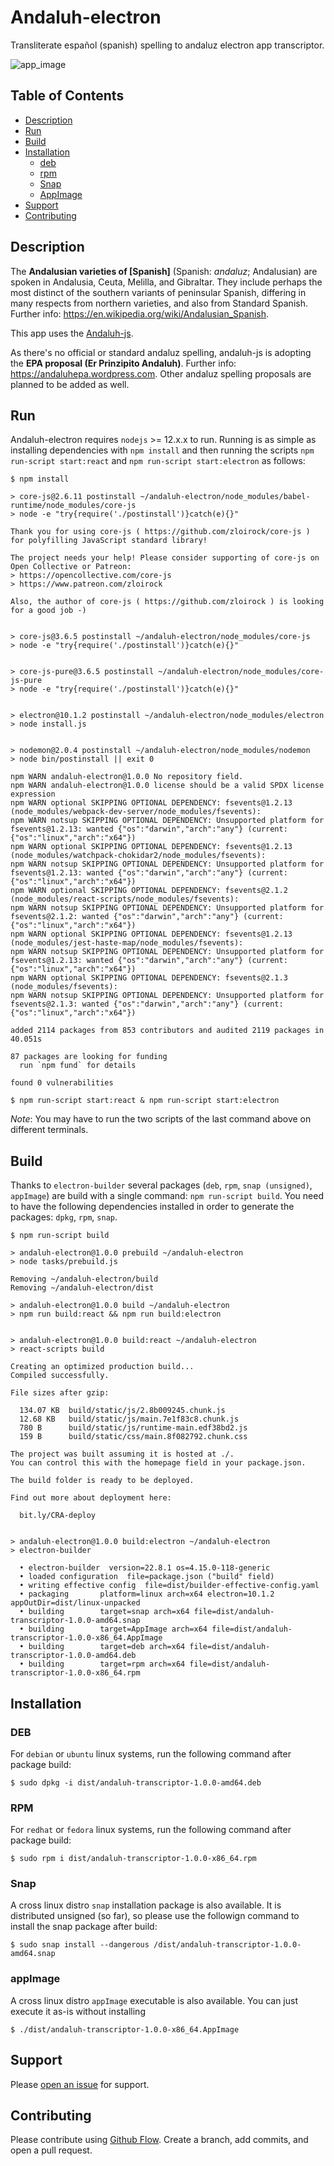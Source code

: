 # Andaluh-electron

Transliterate español (spanish) spelling to andaluz electron app transcriptor.

![app_image](https://user-images.githubusercontent.com/30650412/93900411-a3972480-fcf5-11ea-83ed-600805a35ba9.png)

## Table of Contents

- [Description](#description)
- [Run](#run)
- [Build](#build)
- [Installation](#installation)
  - [deb](#deb)
  - [rpm](#rpm)
  - [Snap](#snap)
  - [AppImage](#appimage)
- [Support](#support)
- [Contributing](#contributing)

## Description

The **Andalusian varieties of [Spanish]** (Spanish: *andaluz*; Andalusian) are spoken in Andalusia, Ceuta, Melilla, and Gibraltar. They include perhaps the most distinct of the southern variants of peninsular Spanish, differing in many respects from northern varieties, and also from Standard Spanish. Further info: https://en.wikipedia.org/wiki/Andalusian_Spanish.

This app uses the [Andaluh-js](https://github.com/andalugeeks/andaluh-js).

As there's no official or standard andaluz spelling, andaluh-js is adopting the **EPA proposal (Er Prinzipito Andaluh)**. Further info: https://andaluhepa.wordpress.com. Other andaluz spelling proposals are planned to be added as well.

## Run

Andaluh-electron requires `nodejs` >= 12.x.x to run. Running is as simple as installing dependencies with `npm install` and then running the scripts `npm run-script start:react` and `npm run-script start:electron` as follows:

```
$ npm install

> core-js@2.6.11 postinstall ~/andaluh-electron/node_modules/babel-runtime/node_modules/core-js
> node -e "try{require('./postinstall')}catch(e){}"

Thank you for using core-js ( https://github.com/zloirock/core-js ) for polyfilling JavaScript standard library!

The project needs your help! Please consider supporting of core-js on Open Collective or Patreon: 
> https://opencollective.com/core-js 
> https://www.patreon.com/zloirock 

Also, the author of core-js ( https://github.com/zloirock ) is looking for a good job -)


> core-js@3.6.5 postinstall ~/andaluh-electron/node_modules/core-js
> node -e "try{require('./postinstall')}catch(e){}"


> core-js-pure@3.6.5 postinstall ~/andaluh-electron/node_modules/core-js-pure
> node -e "try{require('./postinstall')}catch(e){}"


> electron@10.1.2 postinstall ~/andaluh-electron/node_modules/electron
> node install.js


> nodemon@2.0.4 postinstall ~/andaluh-electron/node_modules/nodemon
> node bin/postinstall || exit 0

npm WARN andaluh-electron@1.0.0 No repository field.
npm WARN andaluh-electron@1.0.0 license should be a valid SPDX license expression
npm WARN optional SKIPPING OPTIONAL DEPENDENCY: fsevents@1.2.13 (node_modules/webpack-dev-server/node_modules/fsevents):
npm WARN notsup SKIPPING OPTIONAL DEPENDENCY: Unsupported platform for fsevents@1.2.13: wanted {"os":"darwin","arch":"any"} (current: {"os":"linux","arch":"x64"})
npm WARN optional SKIPPING OPTIONAL DEPENDENCY: fsevents@1.2.13 (node_modules/watchpack-chokidar2/node_modules/fsevents):
npm WARN notsup SKIPPING OPTIONAL DEPENDENCY: Unsupported platform for fsevents@1.2.13: wanted {"os":"darwin","arch":"any"} (current: {"os":"linux","arch":"x64"})
npm WARN optional SKIPPING OPTIONAL DEPENDENCY: fsevents@2.1.2 (node_modules/react-scripts/node_modules/fsevents):
npm WARN notsup SKIPPING OPTIONAL DEPENDENCY: Unsupported platform for fsevents@2.1.2: wanted {"os":"darwin","arch":"any"} (current: {"os":"linux","arch":"x64"})
npm WARN optional SKIPPING OPTIONAL DEPENDENCY: fsevents@1.2.13 (node_modules/jest-haste-map/node_modules/fsevents):
npm WARN notsup SKIPPING OPTIONAL DEPENDENCY: Unsupported platform for fsevents@1.2.13: wanted {"os":"darwin","arch":"any"} (current: {"os":"linux","arch":"x64"})
npm WARN optional SKIPPING OPTIONAL DEPENDENCY: fsevents@2.1.3 (node_modules/fsevents):
npm WARN notsup SKIPPING OPTIONAL DEPENDENCY: Unsupported platform for fsevents@2.1.3: wanted {"os":"darwin","arch":"any"} (current: {"os":"linux","arch":"x64"})

added 2114 packages from 853 contributors and audited 2119 packages in 40.051s

87 packages are looking for funding
  run `npm fund` for details

found 0 vulnerabilities

$ npm run-script start:react & npm run-script start:electron
```

*Note*: You may have to run the two scripts of the last command above on different terminals.

## Build

Thanks to `electron-builder` several packages (`deb`, `rpm`, `snap (unsigned)`, `appImage`) are build with a single command: `npm run-script build`.  You need to have the following dependencies installed in order to generate the packages: `dpkg`, `rpm`, `snap`.


```
$ npm run-script build

> andaluh-electron@1.0.0 prebuild ~/andaluh-electron
> node tasks/prebuild.js

Removing ~/andaluh-electron/build
Removing ~/andaluh-electron/dist

> andaluh-electron@1.0.0 build ~/andaluh-electron
> npm run build:react && npm run build:electron


> andaluh-electron@1.0.0 build:react ~/andaluh-electron
> react-scripts build

Creating an optimized production build...
Compiled successfully.

File sizes after gzip:

  134.07 KB  build/static/js/2.8b009245.chunk.js
  12.68 KB   build/static/js/main.7e1f83c8.chunk.js
  780 B      build/static/js/runtime-main.edf38bd2.js
  159 B      build/static/css/main.8f082792.chunk.css

The project was built assuming it is hosted at ./.
You can control this with the homepage field in your package.json.

The build folder is ready to be deployed.

Find out more about deployment here:

  bit.ly/CRA-deploy


> andaluh-electron@1.0.0 build:electron ~/andaluh-electron
> electron-builder

  • electron-builder  version=22.8.1 os=4.15.0-118-generic
  • loaded configuration  file=package.json ("build" field)
  • writing effective config  file=dist/builder-effective-config.yaml
  • packaging       platform=linux arch=x64 electron=10.1.2 appOutDir=dist/linux-unpacked
  • building        target=snap arch=x64 file=dist/andaluh-transcriptor-1.0.0-amd64.snap
  • building        target=AppImage arch=x64 file=dist/andaluh-transcriptor-1.0.0-x86_64.AppImage
  • building        target=deb arch=x64 file=dist/andaluh-transcriptor-1.0.0-amd64.deb
  • building        target=rpm arch=x64 file=dist/andaluh-transcriptor-1.0.0-x86_64.rpm
```

## Installation

### DEB

For `debian` or `ubuntu` linux systems, run the following command after package build:

```
$ sudo dpkg -i dist/andaluh-transcriptor-1.0.0-amd64.deb
```

### RPM

For `redhat` or `fedora` linux systems, run the following command after package build:

```
$ sudo rpm i dist/andaluh-transcriptor-1.0.0-x86_64.rpm
``` 

### Snap

A cross linux distro `snap` installation package is also available. It is distributed unsigned (so far), so please use the followign command to install the snap package after build:

```
$ sudo snap install --dangerous /dist/andaluh-transcriptor-1.0.0-amd64.snap
```

### appImage

A cross linux distro `appImage` executable is also available. You can just execute it as-is without installing

```
$ ./dist/andaluh-transcriptor-1.0.0-x86_64.AppImage
```

## Support

Please [open an issue](https://github.com/andalugeeks/andaluh-electron/issues/new) for support.

## Contributing

Please contribute using [Github Flow](https://guides.github.com/introduction/flow/). Create a branch, add commits, and open a pull request.
